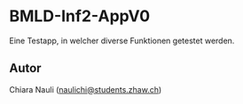 # BMLD-Inf2-AppV0

Eine Testapp, in welcher diverse Funktionen getestet werden.

## Autor

Chiara Nauli (naulichi@students.zhaw.ch)


